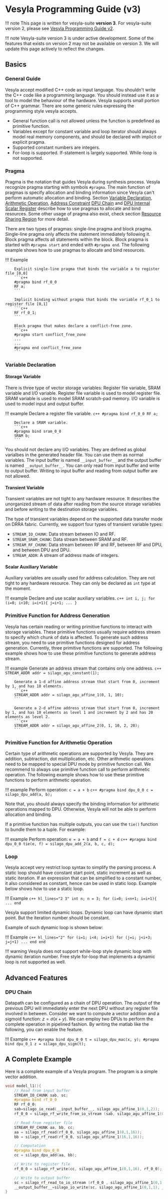 # Vesyla Programming Guide (v3)

!!! note
    This page is written for vesyla-suite **version 3**. For vesyla-suite version 2, please see [Vesyla Programming Guide v2](../../v2/VesylaProgrammingGuide/).

!!! note
    Vesyla-suite version 3 is under active development. Some of the features that exists on version 2 may not be available on version 3. We will update this page actively to reflect the changes.

## Basics

### General Guide

Vesyla accept modified C++ code as input language. You shouldn't write the C++ code like a programming language. You should instead use it as a tool to model the behaviour of the hardware. Vesyla supports small portion of C++ grammar. There are some generic rules expressing the programming style vesyla accepts.

* General function call is not allowed unless the function is predefined as primitive function.
* Variables except for constant variable and loop iterator should always model real memory components, and should be declared with implicit or explicit pragma.
* Supported constant numbers are integers.
* For-loop is supported. If-statement is largely supported. While-loop is not supported.

### Pragma

Pragma is the notation that guides Vesyla during synthesis process. Vesyla recognize pragma starting with symbols ```#pragma```. The main function of pragmas is specify allocation and binding information since Vesyla can't perform automatic allocation and binding. Section [Variable Declaration](#variable-declaration), [Arithmetic Operation](#arithmetic-operation), [Address Constraint](#address-constraint) [DPU Chain](#dpu_chain) and [DPU Internal Scalar Register](#dpu-internal-scalar-register) describe how to use pragmas to allocate and bind resources. Some other usage of pragma also exist, check section [Resource Sharing Region](#resource-sharing-region) for more detail.

There are two types of pragmas: single-line pragma and block pragma. Single-line pragma only affects the statement immediately following it. Block pragma affects all statements within the block. Block pragma is started with ```#pragma start``` and ended with ```#pragma end```. The following example shows how to use pragmas to allocate and bind resources.

!!! Example
		
		Explicit single-line pragma that binds the variable a to register file [0,0]
		```c++
		#pragma bind rf_0_0
		RF a;
		```
		
		Implicit binding without pragma that binds the variable rf_0_1 to register file [0,1]
		```c++
		RF rf_0_1;
		```

		Block pragma that makes declare a conflict-free zone.
		```c++
		#pragma start conflict_free_zone
		...
		...
		#pragma end conflict_free_zone
		```


### Variable Declaration

#### Storage Variable

There is three type of vector storage variables: Register file variable, SRAM variable and I/O variable. Register file variable is used to model register file. SRAM variable is used to model SRAM scratch-pad memory. I/O variable is used to model input and output buffer.

!!! example
		Declare a register file variable.
		```c++
		#pragma bind rf_0_0
		RF a;
		```

		Declare a SRAM variable.
		```c++
		#pragma bind sram_0_0
		SRAM b;
		```

You should not declare any I/O variables. They are defined as global varialbes in the generated header file. You can use them as normal variables. The input buffer is named ```__input_buffer__``` and the output buffer is named ```__output_buffer__```. You can only read from input buffer and write to output buffer. Writing to input buffer and reading from output buffer are not allowed.


#### Transient Variable

Transient variables are not tight to any hardware resource. It describes the unorganized stream of data after reading from the source storage variables and before writing to the destination storage variables.

The type of transient variables depend on the supported data transfer mode on DRRA fabric. Currently, we support four types of transient variable types:

* ```STREAM_IO_CHUNK```: Data stream between IO and RF.
* ```STREAM_SRAM_CHUNK```: Data stream between SRAM and RF.
* ```STREAM_RF_CHUNK```: Data stream between RF and RF, between RF and DPU, and between DPU and DPU.
* ```STREAM_ADDR```: A stream of address made of integers.

#### Scalar Auxiliary Variable

Auxiliary variables are usually used for address calculation. They are not tight to any hardware resource. They can only be declared as ```int``` type at the moment.

!!! example
		Declare and use scalar auxiliary variables.
		```c++
		int i, j;
		for (i=0; i<10; i=i+1){
			j=i+1;
			...
		}
		```

### Primitive Function for Address Generation

Vesyla has certain reading or writing primitive functions to interact with storage variables. These primitive functions usually require address stream to specify which chunk of data is affected. To generate such address stream, you need to use primitive functions designed for address generation. Currently, three primitive functions are supported. The following example shows how to use these primitive functions to generate address stream.

!!! example
		Generate an address stream that contains only one address.
		```c++
		STREAM_ADDR addr = silago_agu_constant(1);
		```

		Generate a 1-d affine address stream that start from 0, increment by 1, and has 10 elements.
		```c++
		STREAM_ADDR addr = silago_agu_affine_1(0, 1, 10);
		```

		Generate a 2-d affine address stream that start from 0, increment by 1, and has 10 elements as level 1 and increment by 2 and has 20 elements as level 2.
		```c++
		STREAM_ADDR addr = silago_agu_affine_2(0, 1, 10, 2, 20);
		```

### Primitive Function for Arithmetic Operation

Certain type of arithmetic operations are supported by Vesyla. They are addition, subtraction, dot multiplication, etc. Other arithmetic operations need to be mapped to special DPU mode by primitive function call. We recommend to always use primitive function call to perform arithmetic operation. The following example shows how to use these primitive functions to perform arithmetic operation.

!!! example
		Perform operation: ``c = a + b``
		```c++
		#pragma bind dpu_0_0
		c = silago_dpu_add(a, b);
		```

Note that, you should always specify the binding information for arithmetic operations mapped to DPU. Otherwise, Vesyla will not be able to perform allocation and binding.

If a primitive function has multiple outputs, you can use the ``tie()`` function to bundle them to a tuple. For example:

!!! example
		Perform operation: ``e = a + b`` and ``f = c + d``
		```c++
		#pragma bind dpu_0_0
		tie(e, f) = silago_dpu_add_2(a, b, c, d);
		```

### Loop

Vesyla accept very restrict loop syntax to simplify the parsing process. A static loop should have constant start point, static increment as well as static iteration. If an expression that can be simplified to a constant number, it also considered as constant, hence can be used in static loop. Example below shows how to use a static loop.

!!! Example
	```c++ hl_lines="2 3"
	int n;
	n = 3;
	for (i=0; i<n+1; i=i+1){
		...
	end
	```

Vesyla support limited dynamic loops. Dynamic loop can have dynamic start point. But the iteration number should be constant.

Example of such dynamic loop is shown below:

!!! Example
	```c++ hl_lines="2"
	for (i=1; i<4; i=i+1)
		for (j=i; j<i+3; j=j+1)
			...
		end
	end
	```

!!! warning
		Vesyla does not support while-loop style dynamic loop with dynamic iteration number. Free style for-loop that implements a dynamic loop is not supported as well.

## Advanced Features

<!-- ### Branch

!!! warning
		Branch is not supported in current version. -->

<!-- ### Address Constraint

Address constraints are parameters used by address generation in AGU. Address constraints can be constant or RACCU variable calculated at run-time in RACCU. Dynamic address constraint variables are usually used in loops. Example below shows how to use a RACCU variable to serve as address constraint.

!!! Example
	```matlab hl_lines="3 5"
	x = [1:5]; %! REFI[0,0]
	y = [1:16]; %! REFI[0,0]
	a = 1; %! RACCU_VAR
	for i = 1:1:4
		y(a+1:a+1+5) = x(1:5) + y(a:a+5); %! DPU[0,0]
		a = a+1;
	end 
	```-->

<!-- ### Conflict-free Zone

When multiple operations need some common operands, due to the limit of the number of reading ports, those operations can't happen at the same time in normal condition. Resource sharing region tries to solve the problem. By enabling the broadcasting mechanism, all operation will recieve the same common operand at the same time generated by single reading port of the register file. The datapath of transmitting the common operand is now shared among those operations.

Resource sharing region requires a fixed datapath layout. Dynamic change of datapath structure is forbidden inside resource sharing region. So, you should only use it when needed.

Following example shows how to active resource sharing region.

!!! Example
	```matlab hl_lines="7 12"
	x0 = [1:5]; %! REFI[0,0]
	x1 = [1:5]; %! REFI[1,0]
	a2 = [1:5]; %! REFI[2,0]
	x3 = [1:5]; %! REFI[3,0]
	x4 = [1:5]; %! REFI[4,0]

	%! RESOURCE_SHARING_BEGIN
	x0 = x0 + a2; %! DPU[0,0]
	x1 = x1 + a2; %! DPU[1,0]
	x3 = x3 + a2; %! DPU[3,0]
	x4 = x4 + a2; %! DPU[4,0]
	%! RESOURCE_SHARING_END
	``` -->

### DPU Chain

Datapath can be configured as a chain of DPU operation. The output of the previous DPU will immediately enter the next DPU without any register file involved in between. Consider we want to compute a vector addition and a sigmoid function: $z = \sigma (x+y)$. We can employ two DPUs to perform the complete operation in pipelined fashion. By writing the matlab like the following, you can enable the feature.

!!! Example
	```c++
	#pragma bind dpu_0_0
	t = silago_dpu_mac(x, y);
	#pragma bind dpu_0_1
	z = silago_dpu_sigm(t);
	```

<!-- ### DPU Internal Scalar Register

Inside each DPU, there are **two** internal scalar registers which can be explicitly used via high-level matlab program. One can use them by declearing them with the pragma ```%! CDPU[row, col]```.

The available functions to load and store values to/from internal scalar registers are:

```matlab
r0 = silago_dpu_load_reg_0(x(1));
r1 = silago_dpu_load_reg_1(x(1));
[r0, r1] = silago_dpu_load_reg_both(x(1), x(2));
x(1) = silago_dpu_load_store_0(r0);
x(1) = silago_dpu_load_store_1(r1);
[x(1), y(1)] = silago_dpu_load_store_both(r0, r1);
```

!!! Warning
	Programmer should keep in mind that lifetime and physical location of those variable. Vesyla has very weak semantic checking on those internal scalar register variables.

!!! Example
	For example, if one want to calculate a function: $y = ax.y$. Instead of put the coefficient $a$ inside a normal register and waste other register entries of the same register block, you can put the coefficient to the internal register, and configure DPU to a scaled multiplication mode to get the correct result.

	```matlab hl_lines="6 9 12"
	a_mem = [1:16]; %! SRAM[0,0]
	x_mem = [1:16]; %! SRAM[0,0]
	y_mem = [1:16]; %! SRAM[0,0]
	x = [1:16]; %! REFI[0,0]
	y = [1:16]; %! REFI[0,0]
	r = zeros(1, 1); %! CDPU[0,0]

	x = a_mem;
	r = silago_dpu_load_reg_1(x(1));
	x = x_mem;
	y = y_mem;
	y = silago_dpu_scaled_mul(x, y, r); %! DPU[0,0]
	y_mem = y;
	``` -->

## A Complete Example

Here is a complete example of a Vesyla program. The program is a simple vector addition.

```c++
void model_l1(){
	// Read from input buffer
	STREAM_IO_CHUNK sab, sc;
	#pragma bind rf_0_0
	RF rf_0_0;
	sab=silago_io_read(__input_buffer__, silago_agu_affine_1(0,1,2));
	rf_0_0 = silago_rf_write_from_io_stream (sab, silago_agu_affine_1(0,1,2), rf_0_0);

	// Read from register file
	STREAM_RF_CHUNK aa, bb, cc;
	aa = silago_rf_read(rf_0_0, silago_agu_affine_1(0,1,16));
	bb = silago_rf_read(rf_0_0, silago_agu_affine_1(16,1,16));

	// Computation
	#pragma bind dpu_0_0
	cc = silago_dpu_add(aa, bb);

	// Write to register file
	rf_0_0 = silago_rf_write(cc, silago_agu_affine_1(0,1,16), rf_0_0);

	// Write to output buffer
	sc = silago_rf_read_to_io_stream (rf_0_0 , silago_agu_affine_1(0,1,1));
	__output_buffer__=silago_io_write(sc, silago_agu_affine_1(0,1,1), __output_buffer__);
}
```